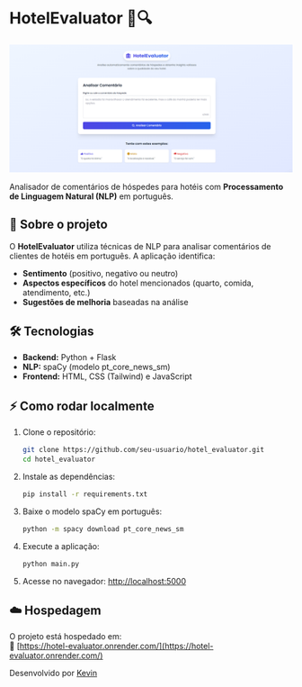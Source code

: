 # HotelEvaluator 🏨🔍

![HotelEvaluator Screenshot](./images/pagina%20inicial.png)

Analisador de comentários de hóspedes para hotéis com **Processamento de Linguagem Natural (NLP)** em português.

## 🚀 Sobre o projeto

O **HotelEvaluator** utiliza técnicas de NLP para analisar comentários de clientes de hotéis em português. A aplicação identifica:

- **Sentimento** (positivo, negativo ou neutro)
- **Aspectos específicos** do hotel mencionados (quarto, comida, atendimento, etc.)
- **Sugestões de melhoria** baseadas na análise

## 🛠️ Tecnologias

- **Backend:** Python + Flask
- **NLP:** spaCy (modelo pt_core_news_sm)
- **Frontend:** HTML, CSS (Tailwind) e JavaScript

## ⚡ Como rodar localmente

1. Clone o repositório:
   ```bash
   git clone https://github.com/seu-usuario/hotel_evaluator.git
   cd hotel_evaluator
   ```
2. Instale as dependências:
   ```bash
   pip install -r requirements.txt
   ```
3. Baixe o modelo spaCy em português:
   ```bash
   python -m spacy download pt_core_news_sm
   ```
4. Execute a aplicação:
   ```bash
   python main.py
   ```
5. Acesse no navegador: [http://localhost:5000](http://localhost:5000)

## ☁️ Hospedagem

O projeto está hospedado em:  
🔗 [https://hotel-evaluator.onrender.com/](https://hotel-evaluator.onrender.com/)



Desenvolvido por [Kevin](https://www.linkedin.com/in/kevin-lopes-151797221/)
